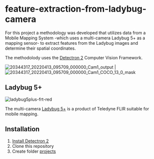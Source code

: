 # feature-extraction-from-ladybug-camera
For this project a methodology was developed that utilizes data from a Mobile Mapping System -which uses a multi-camera Ladybug 5+ as a mapping sensor- to extract features from the Ladybug images and determine their spatial coordinates.

The methodolody uses the [Detectron 2](https://github.com/facebookresearch/detectron2) Computer Vision Framework.

![20344317_20220413_095709_000000_Cam1_output](https://github.com/GElpida/feature-extraction-from-ladybug-camera/assets/162966788/4ce13c9e-8763-4742-9194-af0975926f1d) | ![20344317_20220413_095709_000000_Cam1_COCO_13_0_mask](https://github.com/GElpida/feature-extraction-from-ladybug-camera/assets/162966788/64a4e709-dcc8-4b80-a15b-5fe7dfd94445)

## Ladybug 5+
![ladybug5plus-frt-red](https://github.com/GElpida/feature-extraction-from-ladybug-camera/assets/162966788/83de8cfa-3f98-4303-8c37-20e5e7db9a97)

The multi-camera [Ladybug 5+](https://www.flir.com/products/ladybug5plus/?vertical=machine+vision&segment=iis) is a product of Teledyne FLIR suitable for mobile mapping.

## Installation 
1. [Install Detectron 2](https://haroonshakeel.medium.com/detectron2-setup-on-windows-10-and-linux-407e5382df1)
2. Clone this repository
3. Create folder [projects](projects.md)
